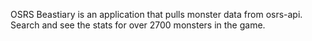 OSRS Beastiary is an application that pulls monster data from osrs-api.
Search and see the stats for over 2700 monsters in the game.
